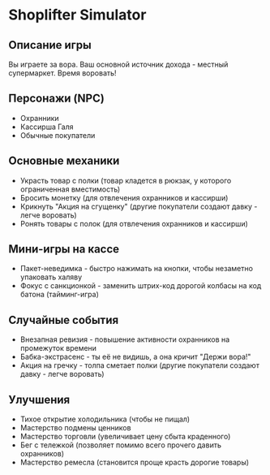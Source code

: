 # Shoplifter Simulator
## Описание игры
Вы играете за вора. Ваш основной источник дохода - местный супермаркет. Время воровать!
## Персонажи (NPC)
* Охранники
* Кассирша Галя
* Обычные покупатели
## Основные механики
* Украсть товар с полки (товар кладется в рюкзак, у которого ограниченная вместимость)
* Бросить монетку (для отвлечения охранников и кассирши)
* Крикнуть "Акция на сгущенку" (другие покупатели создают давку - легче воровать)
* Ронять товары с полок (для отвлечения охранников и кассирши)
## Мини-игры на кассе
* Пакет-неведимка - быстро нажимать на кнопки, чтобы незаметно упаковать халяву
* Фокус с санкционкой - заменить штрих-код дорогой колбасы на код батона (тайминг-игра)
## Случайные события
* Внезапная ревизия - повышение активности охранников на промежуток времени
* Бабка-экстрасенс - ты её не видишь, а она кричит "Держи вора!"
* Акция на гречку - толпа сметает полки (другие покупатели создают давку - легче воровать)
## Улучшения
* Тихое открытие холодильника (чтобы не пищал)
* Мастерство подмены ценников
* Мастерство торговли (увеличивает цену сбыта краденного)
* Бег с тележкой (позволяет помимо всего прочего давить охранников)
* Мастерство ремесла (становится проще красть дорогие товары)
